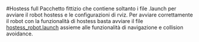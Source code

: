 #Hostess full
Pacchetto fittizio che contiene soltanto i file .launch per avviare il robot hostess e le configurazioni di rviz. Per avviare correttamente il robot con la funzionalità di hostess basta avviare il file [hostess_robot.launch](launch/hostess_robot.launch) assieme alle funzionalità di navigazione e collision avoidance.

